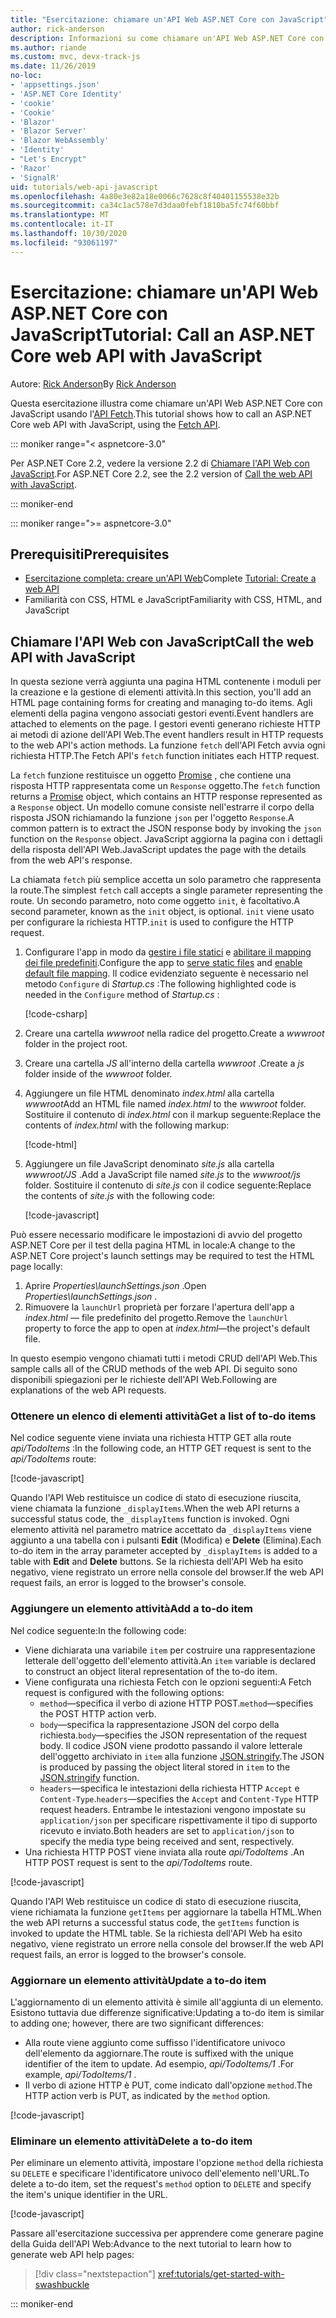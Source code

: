 ```yaml
---
title: "Esercitazione: chiamare un'API Web ASP.NET Core con JavaScript"
author: rick-anderson
description: Informazioni su come chiamare un'API Web ASP.NET Core con JavaScript.
ms.author: riande
ms.custom: mvc, devx-track-js
ms.date: 11/26/2019
no-loc:
- 'appsettings.json'
- 'ASP.NET Core Identity'
- 'cookie'
- 'Cookie'
- 'Blazor'
- 'Blazor Server'
- 'Blazor WebAssembly'
- 'Identity'
- "Let's Encrypt"
- 'Razor'
- 'SignalR'
uid: tutorials/web-api-javascript
ms.openlocfilehash: 4a80e3e82a18e0066c7628c8f40401155538e32b
ms.sourcegitcommit: ca34c1ac578e7d3daa0febf1810ba5fc74f60bbf
ms.translationtype: MT
ms.contentlocale: it-IT
ms.lasthandoff: 10/30/2020
ms.locfileid: "93061197"
---
```

# <a name="tutorial-call-an-aspnet-core-web-api-with-javascript"></a><span data-ttu-id="47227-103">Esercitazione: chiamare un'API Web ASP.NET Core con JavaScript</span><span class="sxs-lookup"><span data-stu-id="47227-103">Tutorial: Call an ASP.NET Core web API with JavaScript</span></span>

<span data-ttu-id="47227-104">Autore: [Rick Anderson](https://twitter.com/RickAndMSFT)</span><span class="sxs-lookup"><span data-stu-id="47227-104">By [Rick Anderson](https://twitter.com/RickAndMSFT)</span></span>

<span data-ttu-id="47227-105">Questa esercitazione illustra come chiamare un'API Web ASP.NET Core con JavaScript usando l'[API Fetch](https://developer.mozilla.org/docs/Web/API/Fetch_API).</span><span class="sxs-lookup"><span data-stu-id="47227-105">This tutorial shows how to call an ASP.NET Core web API with JavaScript, using the [Fetch API](https://developer.mozilla.org/docs/Web/API/Fetch_API).</span></span>

::: moniker range="< aspnetcore-3.0"

<span data-ttu-id="47227-106">Per ASP.NET Core 2.2, vedere la versione 2.2 di [Chiamare l'API Web con JavaScript](xref:tutorials/first-web-api#call-the-web-api-with-javascript).</span><span class="sxs-lookup"><span data-stu-id="47227-106">For ASP.NET Core 2.2, see the 2.2 version of [Call the web API with JavaScript](xref:tutorials/first-web-api#call-the-web-api-with-javascript).</span></span>

::: moniker-end

::: moniker range=">= aspnetcore-3.0"

## <a name="prerequisites"></a><span data-ttu-id="47227-107">Prerequisiti</span><span class="sxs-lookup"><span data-stu-id="47227-107">Prerequisites</span></span>

* <span data-ttu-id="47227-108">[Esercitazione completa: creare un'API Web](xref:tutorials/first-web-api)</span><span class="sxs-lookup"><span data-stu-id="47227-108">Complete [Tutorial: Create a web API](xref:tutorials/first-web-api)</span></span>
* <span data-ttu-id="47227-109">Familiarità con CSS, HTML e JavaScript</span><span class="sxs-lookup"><span data-stu-id="47227-109">Familiarity with CSS, HTML, and JavaScript</span></span>

## <a name="call-the-web-api-with-javascript"></a><span data-ttu-id="47227-110">Chiamare l'API Web con JavaScript</span><span class="sxs-lookup"><span data-stu-id="47227-110">Call the web API with JavaScript</span></span>

<span data-ttu-id="47227-111">In questa sezione verrà aggiunta una pagina HTML contenente i moduli per la creazione e la gestione di elementi attività.</span><span class="sxs-lookup"><span data-stu-id="47227-111">In this section, you'll add an HTML page containing forms for creating and managing to-do items.</span></span> <span data-ttu-id="47227-112">Agli elementi della pagina vengono associati gestori eventi.</span><span class="sxs-lookup"><span data-stu-id="47227-112">Event handlers are attached to elements on the page.</span></span> <span data-ttu-id="47227-113">I gestori eventi generano richieste HTTP ai metodi di azione dell'API Web.</span><span class="sxs-lookup"><span data-stu-id="47227-113">The event handlers result in HTTP requests to the web API's action methods.</span></span> <span data-ttu-id="47227-114">La funzione `fetch` dell'API Fetch avvia ogni richiesta HTTP.</span><span class="sxs-lookup"><span data-stu-id="47227-114">The Fetch API's `fetch` function initiates each HTTP request.</span></span>

<span data-ttu-id="47227-115">La `fetch` funzione restituisce un oggetto [Promise](https://developer.mozilla.org/docs/Web/JavaScript/Reference/Global_Objects/Promise) , che contiene una risposta HTTP rappresentata come un `Response` oggetto.</span><span class="sxs-lookup"><span data-stu-id="47227-115">The `fetch` function returns a [Promise](https://developer.mozilla.org/docs/Web/JavaScript/Reference/Global_Objects/Promise) object, which contains an HTTP response represented as a `Response` object.</span></span> <span data-ttu-id="47227-116">Un modello comune consiste nell'estrarre il corpo della risposta JSON richiamando la funzione `json` per l'oggetto `Response`.</span><span class="sxs-lookup"><span data-stu-id="47227-116">A common pattern is to extract the JSON response body by invoking the `json` function on the `Response` object.</span></span> <span data-ttu-id="47227-117">JavaScript aggiorna la pagina con i dettagli della risposta dell'API Web.</span><span class="sxs-lookup"><span data-stu-id="47227-117">JavaScript updates the page with the details from the web API's response.</span></span>

<span data-ttu-id="47227-118">La chiamata `fetch` più semplice accetta un solo parametro che rappresenta la route.</span><span class="sxs-lookup"><span data-stu-id="47227-118">The simplest `fetch` call accepts a single parameter representing the route.</span></span> <span data-ttu-id="47227-119">Un secondo parametro, noto come oggetto `init`, è facoltativo.</span><span class="sxs-lookup"><span data-stu-id="47227-119">A second parameter, known as the `init` object, is optional.</span></span> <span data-ttu-id="47227-120">`init` viene usato per configurare la richiesta HTTP.</span><span class="sxs-lookup"><span data-stu-id="47227-120">`init` is used to configure the HTTP request.</span></span>

1. <span data-ttu-id="47227-121">Configurare l'app in modo da [gestire i file statici](/dotnet/api/microsoft.aspnetcore.builder.staticfileextensions.usestaticfiles#Microsoft_AspNetCore_Builder_StaticFileExtensions_UseStaticFiles_Microsoft_AspNetCore_Builder_IApplicationBuilder_) e [abilitare il mapping dei file predefiniti](/dotnet/api/microsoft.aspnetcore.builder.defaultfilesextensions.usedefaultfiles#Microsoft_AspNetCore_Builder_DefaultFilesExtensions_UseDefaultFiles_Microsoft_AspNetCore_Builder_IApplicationBuilder_).</span><span class="sxs-lookup"><span data-stu-id="47227-121">Configure the app to [serve static files](/dotnet/api/microsoft.aspnetcore.builder.staticfileextensions.usestaticfiles#Microsoft_AspNetCore_Builder_StaticFileExtensions_UseStaticFiles_Microsoft_AspNetCore_Builder_IApplicationBuilder_) and [enable default file mapping](/dotnet/api/microsoft.aspnetcore.builder.defaultfilesextensions.usedefaultfiles#Microsoft_AspNetCore_Builder_DefaultFilesExtensions_UseDefaultFiles_Microsoft_AspNetCore_Builder_IApplicationBuilder_).</span></span> <span data-ttu-id="47227-122">Il codice evidenziato seguente è necessario nel metodo `Configure` di *Startup.cs* :</span><span class="sxs-lookup"><span data-stu-id="47227-122">The following highlighted code is needed in the `Configure` method of *Startup.cs* :</span></span>

    [!code-csharp[](first-web-api/samples/3.0/TodoApi/StartupJavaScript.cs?highlight=8-9&name=snippet_configure)]

1. <span data-ttu-id="47227-123">Creare una cartella *wwwroot* nella radice del progetto.</span><span class="sxs-lookup"><span data-stu-id="47227-123">Create a *wwwroot* folder in the project root.</span></span>

1. <span data-ttu-id="47227-124">Creare una cartella *JS* all'interno della cartella *wwwroot* .</span><span class="sxs-lookup"><span data-stu-id="47227-124">Create a *js* folder inside of the *wwwroot* folder.</span></span>

1. <span data-ttu-id="47227-125">Aggiungere un file HTML denominato *index.html* alla cartella *wwwroot*</span><span class="sxs-lookup"><span data-stu-id="47227-125">Add an HTML file named *index.html* to the *wwwroot* folder.</span></span> <span data-ttu-id="47227-126">Sostituire il contenuto di *index.html* con il markup seguente:</span><span class="sxs-lookup"><span data-stu-id="47227-126">Replace the contents of *index.html* with the following markup:</span></span>

    [!code-html[](first-web-api/samples/3.0/TodoApi/wwwroot/index.html)]

1. <span data-ttu-id="47227-127">Aggiungere un file JavaScript denominato *site.js* alla cartella *wwwroot/JS* .</span><span class="sxs-lookup"><span data-stu-id="47227-127">Add a JavaScript file named *site.js* to the *wwwroot/js* folder.</span></span> <span data-ttu-id="47227-128">Sostituire il contenuto di *site.js* con il codice seguente:</span><span class="sxs-lookup"><span data-stu-id="47227-128">Replace the contents of *site.js* with the following code:</span></span>

    [!code-javascript[](first-web-api/samples/3.0/TodoApi/wwwroot/js/site.js?name=snippet_SiteJs)]

<span data-ttu-id="47227-129">Può essere necessario modificare le impostazioni di avvio del progetto ASP.NET Core per il test della pagina HTML in locale:</span><span class="sxs-lookup"><span data-stu-id="47227-129">A change to the ASP.NET Core project's launch settings may be required to test the HTML page locally:</span></span>

1. <span data-ttu-id="47227-130">Aprire *Properties\launchSettings.json* .</span><span class="sxs-lookup"><span data-stu-id="47227-130">Open *Properties\launchSettings.json* .</span></span>
1. <span data-ttu-id="47227-131">Rimuovere la `launchUrl` proprietà per forzare l'apertura dell'app a *index.html* &mdash; file predefinito del progetto.</span><span class="sxs-lookup"><span data-stu-id="47227-131">Remove the `launchUrl` property to force the app to open at *index.html*&mdash;the project's default file.</span></span>

<span data-ttu-id="47227-132">In questo esempio vengono chiamati tutti i metodi CRUD dell'API Web.</span><span class="sxs-lookup"><span data-stu-id="47227-132">This sample calls all of the CRUD methods of the web API.</span></span> <span data-ttu-id="47227-133">Di seguito sono disponibili spiegazioni per le richieste dell'API Web.</span><span class="sxs-lookup"><span data-stu-id="47227-133">Following are explanations of the web API requests.</span></span>

### <a name="get-a-list-of-to-do-items"></a><span data-ttu-id="47227-134">Ottenere un elenco di elementi attività</span><span class="sxs-lookup"><span data-stu-id="47227-134">Get a list of to-do items</span></span>

<span data-ttu-id="47227-135">Nel codice seguente viene inviata una richiesta HTTP GET alla route *api/TodoItems* :</span><span class="sxs-lookup"><span data-stu-id="47227-135">In the following code, an HTTP GET request is sent to the *api/TodoItems* route:</span></span>

[!code-javascript[](first-web-api/samples/3.0/TodoApi/wwwroot/js/site.js?name=snippet_GetItems)]

<span data-ttu-id="47227-136">Quando l'API Web restituisce un codice di stato di esecuzione riuscita, viene chiamata la funzione `_displayItems`.</span><span class="sxs-lookup"><span data-stu-id="47227-136">When the web API returns a successful status code, the `_displayItems` function is invoked.</span></span> <span data-ttu-id="47227-137">Ogni elemento attività nel parametro matrice accettato da `_displayItems` viene aggiunto a una tabella con i pulsanti **Edit** (Modifica) e **Delete** (Elimina).</span><span class="sxs-lookup"><span data-stu-id="47227-137">Each to-do item in the array parameter accepted by `_displayItems` is added to a table with **Edit** and **Delete** buttons.</span></span> <span data-ttu-id="47227-138">Se la richiesta dell'API Web ha esito negativo, viene registrato un errore nella console del browser.</span><span class="sxs-lookup"><span data-stu-id="47227-138">If the web API request fails, an error is logged to the browser's console.</span></span>

### <a name="add-a-to-do-item"></a><span data-ttu-id="47227-139">Aggiungere un elemento attività</span><span class="sxs-lookup"><span data-stu-id="47227-139">Add a to-do item</span></span>

<span data-ttu-id="47227-140">Nel codice seguente:</span><span class="sxs-lookup"><span data-stu-id="47227-140">In the following code:</span></span>

* <span data-ttu-id="47227-141">Viene dichiarata una variabile `item` per costruire una rappresentazione letterale dell'oggetto dell'elemento attività.</span><span class="sxs-lookup"><span data-stu-id="47227-141">An `item` variable is declared to construct an object literal representation of the to-do item.</span></span>
* <span data-ttu-id="47227-142">Viene configurata una richiesta Fetch con le opzioni seguenti:</span><span class="sxs-lookup"><span data-stu-id="47227-142">A Fetch request is configured with the following options:</span></span>
  * <span data-ttu-id="47227-143">`method`&mdash;specifica il verbo di azione HTTP POST.</span><span class="sxs-lookup"><span data-stu-id="47227-143">`method`&mdash;specifies the POST HTTP action verb.</span></span>
  * <span data-ttu-id="47227-144">`body`&mdash;specifica la rappresentazione JSON del corpo della richiesta.</span><span class="sxs-lookup"><span data-stu-id="47227-144">`body`&mdash;specifies the JSON representation of the request body.</span></span> <span data-ttu-id="47227-145">Il codice JSON viene prodotto passando il valore letterale dell'oggetto archiviato in `item` alla funzione [JSON.stringify](https://developer.mozilla.org/docs/Web/JavaScript/Reference/Global_Objects/JSON/stringify).</span><span class="sxs-lookup"><span data-stu-id="47227-145">The JSON is produced by passing the object literal stored in `item` to the [JSON.stringify](https://developer.mozilla.org/docs/Web/JavaScript/Reference/Global_Objects/JSON/stringify) function.</span></span>
  * <span data-ttu-id="47227-146">`headers`&mdash;specifica le intestazioni della richiesta HTTP `Accept` e `Content-Type`.</span><span class="sxs-lookup"><span data-stu-id="47227-146">`headers`&mdash;specifies the `Accept` and `Content-Type` HTTP request headers.</span></span> <span data-ttu-id="47227-147">Entrambe le intestazioni vengono impostate su `application/json` per specificare rispettivamente il tipo di supporto ricevuto e inviato.</span><span class="sxs-lookup"><span data-stu-id="47227-147">Both headers are set to `application/json` to specify the media type being received and sent, respectively.</span></span>
* <span data-ttu-id="47227-148">Una richiesta HTTP POST viene inviata alla route *api/TodoItems* .</span><span class="sxs-lookup"><span data-stu-id="47227-148">An HTTP POST request is sent to the *api/TodoItems* route.</span></span>

[!code-javascript[](first-web-api/samples/3.0/TodoApi/wwwroot/js/site.js?name=snippet_AddItem)]

<span data-ttu-id="47227-149">Quando l'API Web restituisce un codice di stato di esecuzione riuscita, viene richiamata la funzione `getItems` per aggiornare la tabella HTML.</span><span class="sxs-lookup"><span data-stu-id="47227-149">When the web API returns a successful status code, the `getItems` function is invoked to update the HTML table.</span></span> <span data-ttu-id="47227-150">Se la richiesta dell'API Web ha esito negativo, viene registrato un errore nella console del browser.</span><span class="sxs-lookup"><span data-stu-id="47227-150">If the web API request fails, an error is logged to the browser's console.</span></span>

### <a name="update-a-to-do-item"></a><span data-ttu-id="47227-151">Aggiornare un elemento attività</span><span class="sxs-lookup"><span data-stu-id="47227-151">Update a to-do item</span></span>

<span data-ttu-id="47227-152">L'aggiornamento di un elemento attività è simile all'aggiunta di un elemento. Esistono tuttavia due differenze significative:</span><span class="sxs-lookup"><span data-stu-id="47227-152">Updating a to-do item is similar to adding one; however, there are two significant differences:</span></span>

* <span data-ttu-id="47227-153">Alla route viene aggiunto come suffisso l'identificatore univoco dell'elemento da aggiornare.</span><span class="sxs-lookup"><span data-stu-id="47227-153">The route is suffixed with the unique identifier of the item to update.</span></span> <span data-ttu-id="47227-154">Ad esempio, *api/TodoItems/1* .</span><span class="sxs-lookup"><span data-stu-id="47227-154">For example, *api/TodoItems/1* .</span></span>
* <span data-ttu-id="47227-155">Il verbo di azione HTTP è PUT, come indicato dall'opzione `method`.</span><span class="sxs-lookup"><span data-stu-id="47227-155">The HTTP action verb is PUT, as indicated by the `method` option.</span></span>

[!code-javascript[](first-web-api/samples/3.0/TodoApi/wwwroot/js/site.js?name=snippet_UpdateItem)]

### <a name="delete-a-to-do-item"></a><span data-ttu-id="47227-156">Eliminare un elemento attività</span><span class="sxs-lookup"><span data-stu-id="47227-156">Delete a to-do item</span></span>

<span data-ttu-id="47227-157">Per eliminare un elemento attività, impostare l'opzione `method` della richiesta su `DELETE` e specificare l'identificatore univoco dell'elemento nell'URL.</span><span class="sxs-lookup"><span data-stu-id="47227-157">To delete a to-do item, set the request's `method` option to `DELETE` and specify the item's unique identifier in the URL.</span></span>

[!code-javascript[](first-web-api/samples/3.0/TodoApi/wwwroot/js/site.js?name=snippet_DeleteItem)]

<span data-ttu-id="47227-158">Passare all'esercitazione successiva per apprendere come generare pagine della Guida dell'API Web:</span><span class="sxs-lookup"><span data-stu-id="47227-158">Advance to the next tutorial to learn how to generate web API help pages:</span></span>

> [!div class="nextstepaction"]
> <xref:tutorials/get-started-with-swashbuckle>

::: moniker-end
